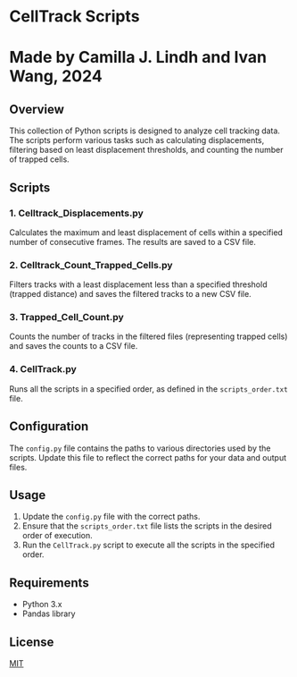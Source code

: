 # CellTrack Scripts
# Made by Camilla J. Lindh and Ivan Wang, 2024

## Overview
This collection of Python scripts is designed to analyze cell tracking data. The scripts perform various tasks such as calculating displacements, filtering based on least displacement thresholds, and counting the number of trapped cells.

## Scripts

### 1. Celltrack_Displacements.py
Calculates the maximum and least displacement of cells within a specified number of consecutive frames. The results are saved to a CSV file.

### 2. Celltrack_Count_Trapped_Cells.py
Filters tracks with a least displacement less than a specified threshold (trapped distance) and saves the filtered tracks to a new CSV file.

### 3. Trapped_Cell_Count.py
Counts the number of tracks in the filtered files (representing trapped cells) and saves the counts to a CSV file.

### 4. CellTrack.py
Runs all the scripts in a specified order, as defined in the `scripts_order.txt` file.

## Configuration
The `config.py` file contains the paths to various directories used by the scripts. Update this file to reflect the correct paths for your data and output files.

## Usage
1. Update the `config.py` file with the correct paths.
2. Ensure that the `scripts_order.txt` file lists the scripts in the desired order of execution.
3. Run the `CellTrack.py` script to execute all the scripts in the specified order.

## Requirements
- Python 3.x
- Pandas library

## License
[MIT](https://choosealicense.com/licenses/mit/)

